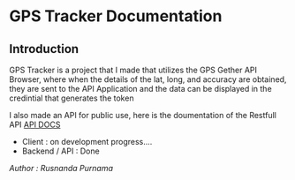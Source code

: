 # GPS Tracker Documentation

## Introduction

GPS Tracker is a project that I made that utilizes the GPS Gether API Browser, where when the details of the lat, long, and accuracy are obtained, they are sent to the API Application and the data can be displayed in the credintial that generates the token

I also made an API for public use, here is the doumentation of the Restfull API
[API DOCS](https://github.com/cybersafellc/gps-tracking-api-migrate)

- Client : on development progress....
- Backend / API : Done

_Author : Rusnanda Purnama_
